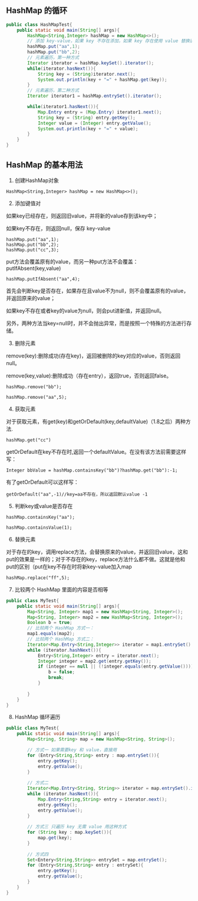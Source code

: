 ## HashMap 的循环

```java
public class HashMapTest{
    public static void main(String[] args){
        HashMap<String,Integer> hashMap = new HashMap<>();
        // 添加 key-value，如果 key 不存在添加，如果 key 存在使用 value 替换旧值
        hashMap.put("aa",1);
        hashMap.put("bb",2);
        // 元素遍历，第一种方式
        Iterator iterator = hashMap.keySet().iterator();
        while(iterator.hasNext()){
            String key = (String)iterator.next();
            System.out.println(key + "=" + hashMap.get(key));
        }
        // 元素遍历，第二种方式
        Iterator iterator1 = hashMap.entrySet().iterator();

        while(iterator1.hasNext()){
            Map.Entry entry = (Map.Entry) iterator1.next();
            String key = (String) entry.getKey();
            Integer value = (Integer) entry.getValue();
            System.out.println(key + "=" + value);
        }
    }
}
```



## HashMap 的基本用法

1. 创建HashMap对象

```
HashMap<String,Integer> hashMap = new HashMap<>();
```
2. 添加键值对

如果key已经存在，则返回旧value，并将新的value存到该key中；

如果key不存在，则返回null，保存 key-value

```
hashMap.put("aa",1);
hashMap.put("bb",2);
hashMap.put("cc",3);
```

put方法会覆盖原有的value，而另一种put方法不会覆盖：putIfAbsent(key,value)

```
hashMap.putIfAbsent("aa",4);
```

首先会判断key是否存在，如果存在且value不为null，则不会覆盖原有的value，并返回原来的value；

如果key不存在或者key的value为null，则会put进新值，并返回null。

另外，两种方法当key=null时，并不会抛出异常，而是按照一个特殊的方法进行存储。

3. 删除元素

remove(key):删除成功(存在key)，返回被删除的key对应的value，否则返回null。

remove(key,value):删除成功（存在entry），返回true，否则返回false。

```
hashMap.remove("bb");

hashMap.remove("aa",5);
```

4. 获取元素

对于获取元素，有get(key)和getOrDefault(key,defaultValue)（1.8之后）两种方法.

```
hashMap.get("cc")
```

getOrDefault在key不存在时,返回一个defaultValue。在没有该方法前需要这样写：


```
Integer bbValue = hashMap.containsKey("bb")?hashMap.get("bb"):-1;
```

有了getOrDefault可以这样写：

```
getOrDefault("aa",-1)//key=aa不存在，所以返回默认value -1
```

5. 判断key或value是否存在

```
hashMap.containsKey("aa");

hashMap.containsValue(1);
```

6. 替换元素

对于存在的key，调用replace方法，会替换原来的value，并返回旧value，这和put的效果是一样的；对于不存在的key，replace方法什么都不做。这就是他和put的区别（put在key不存在时将新key-value加入map


```
hashMap.replace("ff",5);
```

7. 比较两个 HashMap 里面的内容是否相等

```java
public class MyTest{
    public static void main(String[] args){
        Map<String, Integer> map1 = new HashMap<String, Integer>();
        Map<String, Integer> map2 = new HashMap<String, Integer>();
        Boolean b = true;
        // 比较两个 HashMap 方式一：
        map1.equals(map2);
        // 比较两个 HashMap 方式二：
        Iterator<Map.Entry<String,Integer>> iterator = map1.entrySet().iterator();
        while (iterator.hashNext()){
            Entry<String,Integer> entry = iterator.next();
            Integer integer = map2.get(entry.getKey());
            if (integer == null || (!integer.equals(entry.getValue()))){
                b = false;
                break;
            }
            
        }
    }
}
```

8. HashMap 循环遍历

```java
public class MyTest{
    public static void main(String[] args){
        Map<String, String> map = new HashMap<String, String>();

        // 方式一 如果需要key 和 value，直接用
        for (Entry<String,String> entry : map.entrySet()){
            entry.getKey();
            entry.getValue();
        }
            
        // 方式二
        Iterator<Map.Entry<String, String>> iterator = map.entrySet().iterator();
        while (iterator.hasNext()){
            Map.Entry<String,String> entry = iterator.next();
            entry.getKey();
            entry.getValue();
        }
        
        // 方式三 只遍历 key 无需 value 用这种方式
        for (String key : map.keySet()){
            map.get(key);
        }
        
        // 方式四
        Set<Entery<String,String>> entrySet = map.entrySet();
        for (Entry<String,String> entry : entrySet){
            entry.getKey();
            entry.getValue();
        }
    }
}
```


